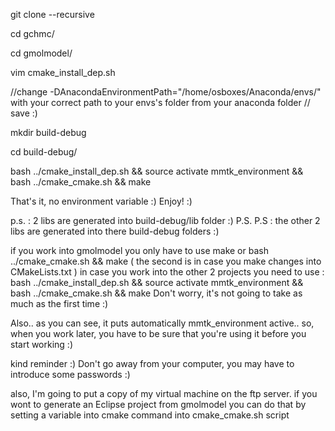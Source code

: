 git clone --recursive <location for gchmc>

cd gchmc/

cd gmolmodel/

vim cmake_install_dep.sh

//change -DAnacondaEnvironmentPath="/home/osboxes/Anaconda/envs/" with your correct path to your envs's folder from your anaconda folder
// save :)

mkdir build-debug

cd build-debug/

bash ../cmake_install_dep.sh  && source activate mmtk_environment && bash ../cmake_cmake.sh && make

That's it, no environment variable :)
Enjoy! :)

p.s. : 2 libs are generated into build-debug/lib folder :)
P.S. P.S : the other 2 libs are generated into there build-debug folders  :) 

if you work into gmolmodel you only have to use make or bash ../cmake_cmake.sh && make  ( the second is in case you make changes into CMakeLists.txt )
in case you work into the other 2 projects you need to use : bash ../cmake_install_dep.sh  && source activate mmtk_environment && bash ../cmake_cmake.sh && make
Don't worry, it's not going to take as much as the first time :)

Also.. as you can see, it puts automatically mmtk_environment active.. so, when you work later, you have to be sure that you're using it before you start working :)

kind reminder :) Don't go away from your computer, you may have to introduce some passwords :)

also, I'm going to put a copy of my virtual machine on the ftp server.
if you wont to generate an Eclipse project from gmolmodel you can do that by setting a variable into cmake command into cmake_cmake.sh script
